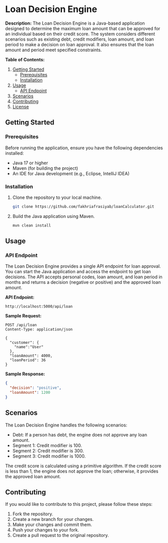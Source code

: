 # Loan Decision Engine

**Description:**
The Loan Decision Engine is a Java-based application designed to determine the maximum loan amount that can be approved for an individual based on their credit score. The system considers different scenarios such as existing debt, credit modifiers, loan amount, and loan period to make a decision on loan approval. It also ensures that the loan amount and period meet specified constraints.

**Table of Contents:**
1. [Getting Started](#getting-started)
   - [Prerequisites](#prerequisites)
   - [Installation](#installation)
2. [Usage](#usage)
   - [API Endpoint](#api-endpoint)
3. [Scenarios](#scenarios)
4. [Contributing](#contributing)
5. [License](#license)

## Getting Started

### Prerequisites
Before running the application, ensure you have the following dependencies installed:

- Java 17 or higher
- Maven (for building the project)
- An IDE for Java development (e.g., Eclipse, IntelliJ IDEA)

### Installation
1. Clone the repository to your local machine.
   ```bash
   git clone https://github.com/fakhriafrasiyab/loanCalculator.git
   ```

2. Build the Java application using Maven.
   ```bash
   mvn clean install
   ```

## Usage

### API Endpoint
The Loan Decision Engine provides a single API endpoint for loan approval. You can start the Java application and access the endpoint to get loan decisions. The API accepts personal codes, loan amount, and loan period in months and returns a decision (negative or positive) and the approved loan amount.

**API Endpoint:**
```
http://localhost:5000/api/loan
```

**Sample Request:**
```http
POST /api/loan
Content-Type: application/json

{
  "customer": {
    "name":"User"
  },
  "loanAmount": 4000,
  "loanPeriod": 36
}
```

**Sample Response:**
```json
{
  "decision": "positive",
  "loanAmount": 1200
}
```

## Scenarios

The Loan Decision Engine handles the following scenarios:
- Debt: If a person has debt, the engine does not approve any loan amount.
- Segment 1: Credit modifier is 100.
- Segment 2: Credit modifier is 300.
- Segment 3: Credit modifier is 1000.

The credit score is calculated using a primitive algorithm. If the credit score is less than 1, the engine does not approve the loan; otherwise, it provides the approved loan amount.

## Contributing

If you would like to contribute to this project, please follow these steps:

1. Fork the repository.
2. Create a new branch for your changes.
3. Make your changes and commit them.
4. Push your changes to your fork.
5. Create a pull request to the original repository.
